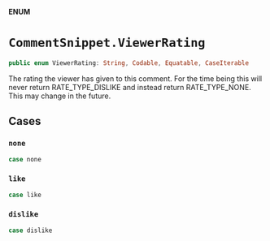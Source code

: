 **ENUM**

# `CommentSnippet.ViewerRating`

```swift
public enum ViewerRating: String, Codable, Equatable, CaseIterable
```

The rating the viewer has given to this comment. For the time being this will never return RATE_TYPE_DISLIKE and instead return RATE_TYPE_NONE. This may change in the future.

## Cases
### `none`

```swift
case none
```

### `like`

```swift
case like
```

### `dislike`

```swift
case dislike
```
